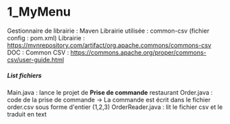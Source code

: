 # 1_MyMenu

Gestionnaire de librairie : Maven
Librairie utilisée : common-csv (fichier config : pom.xml)
Librairie : https://mvnrepository.com/artifact/org.apache.commons/commons-csv
DOC : Common CSV : https://commons.apache.org/proper/commons-csv/user-guide.html

##### List fichiers 
Main.java : lance le projet de **Prise de commande** restaurant
Order.java : code de la prise de commande
    -> La commande est écrit dans le fichier order.csv sous forme d'entier (1,2,3)
OrderReader.java : lit le fichier csv et le traduit en text